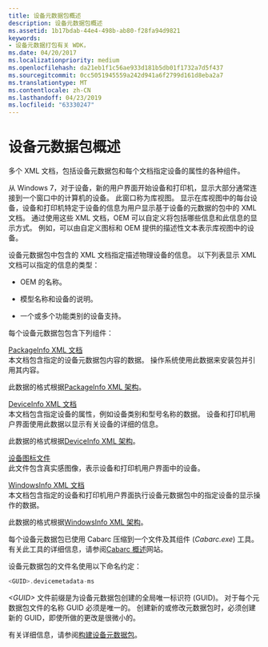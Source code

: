 ```yaml
---
title: 设备元数据包概述
description: 设备元数据包概述
ms.assetid: 1b17bdab-44e4-498b-ab80-f28fa94d9821
keywords:
- 设备元数据打包有关 WDK，
ms.date: 04/20/2017
ms.localizationpriority: medium
ms.openlocfilehash: da21eb1f1c56ae933d181b5db01f1732a7d5f437
ms.sourcegitcommit: 0cc5051945559a242d941a6f2799d161d8eba2a7
ms.translationtype: MT
ms.contentlocale: zh-CN
ms.lasthandoff: 04/23/2019
ms.locfileid: "63330247"
---
```

# <a name="overview-of-device-metadata-packages"></a>设备元数据包概述


多个 XML 文档，包括设备元数据包和每个文档指定设备的属性的各种组件。

从 Windows 7，对于设备，新的用户界面开始设备和打印机，显示大部分通常连接到一个窗口中的计算机的设备。 此窗口称为库视图。 显示在库视图中的每台设备，设备和打印机特定于设备的信息为用户显示基于设备的元数据的包中的 XML 文档。 通过使用这些 XML 文档，OEM 可以自定义将包括哪些信息和此信息的显示方式。 例如，可以由自定义图标和 OEM 提供的描述性文本表示库视图中的设备。

设备元数据包中包含的 XML 文档指定描述物理设备的信息。 以下列表显示 XML 文档可以指定的信息的类型：

-   OEM 的名称。

-   模型名称和设备的说明。

-   一个或多个功能类别的设备支持。

每个设备元数据包包含下列组件：

<a href="" id="packageinfo-xml-document"></a>[PackageInfo XML 文档](packageinfo-xml-document.md)  
本文档包含指定的设备元数据包内容的数据。 操作系统使用此数据来安装包并引用其内容。

此数据的格式根据[PackageInfo XML 架构](https://msdn.microsoft.com/library/windows/hardware/ff549614)。

<a href="" id="deviceinfo-xml-document"></a>[DeviceInfo XML 文档](deviceinfo-xml-document.md)  
本文档包含指定设备的属性，例如设备类别和型号名称的数据。 设备和打印机用户界面使用此数据以显示有关设备的详细的信息。

此数据的格式根据[DeviceInfo XML 架构](https://msdn.microsoft.com/library/windows/hardware/ff541135)。

<a href="" id="device-icon-file"></a>[设备图标文件](device-icon-file.md)  
此文件包含真实感图像，表示设备和打印机用户界面中的设备。

<a href="" id="windowsinfo-xml-document"></a>[WindowsInfo XML 文档](windowsinfo-xml-document.md)  
本文档包含指定的设备和打印机用户界面执行设备元数据包中的指定设备的显示操作的数据。

此数据的格式根据[WindowsInfo XML 架构](https://msdn.microsoft.com/library/windows/hardware/ff553992)。

每个设备元数据包已使用 Cabarc 压缩到一个文件及其组件 (*Cabarc.exe*) 工具。 有关此工具的详细信息，请参阅[Cabarc 概述](https://go.microsoft.com/fwlink/p/?linkid=145395)网站。

设备元数据包的文件名使用以下命名约定：

```cpp
<GUID>.devicemetadata-ms
```

*&lt;GUID&gt;* 文件前缀是为设备元数据包创建的全局唯一标识符 (GUID)。 对于每个元数据包文件的名称 GUID 必须是唯一的。 创建新的或修改元数据包时，必须创建新的 GUID，即使所做的更改是很微小的。

有关详细信息，请参阅[构建设备元数据包](building-device-metadata-packages.md)。

 

 





